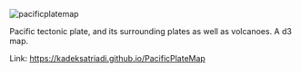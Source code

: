 ![pacificplatemap](https://user-images.githubusercontent.com/19480468/152679378-6a707da2-2eb8-44bc-ba29-aba07edc55d7.png)

Pacific tectonic plate, and its surrounding plates as well as volcanoes. A d3 map. 

Link: https://kadeksatriadi.github.io/PacificPlateMap
